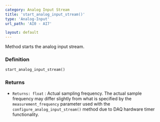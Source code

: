 ```yaml
---
category: Analog Input Stream
title: 'start_analog_input_stream()'
type: 'Analog-Input'
url_path: 'AI0 - AI7'

layout: default
---
```


Method starts the analog input stream.

### Definition 

```python
start_analog_input_stream()
```

### Returns

* `Returns: float` : Actual sampling frequency. The actual sample frequency may differ slightly from what is specified by the `measurement_frequency` parameter used with the `configure_analog_input_stream()` method due to DAQ hardware timer functionality.

